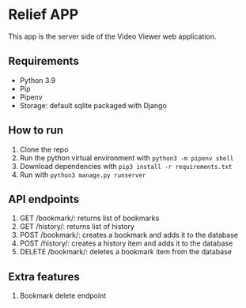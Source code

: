 # Relief APP
This app is the server side of the Video Viewer web application.

## Requirements
- Python 3.9
- Pip
- Pipenv
- Storage: default sqlite packaged with Django

## How to run
1. Clone the repo
2. Run the python virtual environment with
`python3 -m pipenv shell`
3. Download dependencies with `pip3 install -r requirements.txt`
4. Run with `python3 manage.py runserver`

## API endpoints
1. GET /bookmark/: returns list of bookmarks
2. GET /history/: returns list of history
3. POST /bookmark/: creates a bookmark and adds it to the database
4. POST /history/: creates a history item and adds it to the database
5. DELETE /bookmark/: deletes a bookmark item from the database



## Extra features
1. Bookmark delete endpoint
